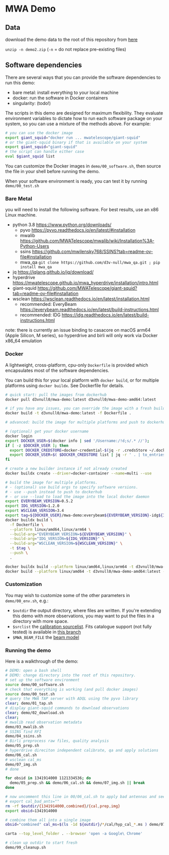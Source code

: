# MWA Demo

## Data

download the demo data to the root of this repository from [here](https://curtin-my.sharepoint.com/:u:/g/personal/285446d_curtin_edu_au/EQF1Dl93KixAimsD7wi7TcYBjAUs7Y6LO08An5rKSB2cmg?e=nMtGhu)

`unzip -n demo2.zip` (`-n` = do not replace pre-existing files)

## Software dependencies

There are several ways that you can provide the software dependencies to run this demo:

- bare metal: install everything to your local machine
- docker: run the software in Docker containers
- singularity: (todo!)

The scripts in this demo are designed for maximum flexibility. They evaluate environment variables
to dictate how to run each software package on your system, so you can use a mixture of
the methods above. For example:

```bash
# you can use the docker image
export giant_squid="docker run ... mwatelescope/giant-squid"
# or the giant-squid binary if that is available on your system
export giant_squid="giant-squid"
# the script can handle either case
eval $giant_squid list
```

You can customize the Docker images in `demo/00_software.sh`, then source the file
in your shell before running the demo.

When your software environment is ready, you can test it by running `demo/00_test.sh`

### Bare Metal

you will need to install the following software.
For best results, use an x86 Linux machine.

- python 3.8 <https://www.python.org/downloads/>
  - pyvo <https://pyvo.readthedocs.io/en/latest/#installation>
  - mwalib <https://github.com/MWATelescope/mwalib/wiki/Installation%3A-Python-Users>
  - ssins <https://github.com/mwilensky768/SSINS?tab=readme-ov-file#installation>
  - mwa_qa `git clone https://github.com/d3v-null/mwa_qa.git ; pip install mwa_qa`
- jq <https://jqlang.github.io/jq/download/>
- hyperdrive <https://mwatelescope.github.io/mwa_hyperdrive/installation/intro.html>
- giant-squid <https://github.com/MWATelescope/giant-squid?tab=readme-ov-file#installation>
- wsclean <https://wsclean.readthedocs.io/en/latest/installation.html>
  - recommended: EveryBeam <https://everybeam.readthedocs.io/en/latest/build-instructions.html>
  - recommended: IDG <https://idg.readthedocs.io/en/latest/build-instructions.html>

note: there is currently an issue binding to casacore on macOS arm64 (Apple Silicon, M series),
so hyperdrive and birli will only work via Docker x86_64 emulation

### Docker

A lightweight, cross-platform, cpu-only `Dockerfile` is provided which encapsulates
most of the software dependencies.

You can build this for your local platform with `docker build`, or for multiple
platforms using `docker buildx`. See Dockerfile for details.

```bash
# quick start: pull the images from dockerhub
docker pull d3vnull0/mwa-demo:latest d3vnull0/mwa-demo-amd64:latest

# if you have any issues, you can override the image with a fresh build for your local platform
docker build -t d3vnull0/mwa-demo:latest -f Dockerfile .

# advanced: build the image for multiple platforms and push to dockerhub

# (optional) get your docker username
docker login
export DOCKER_USER=$(docker info | sed '/Username:/!d;s/.* //');
if [ -z $DOCKER_USER ]; then
  export DOCKER_CREDSTORE=docker-credential-$(jq -r .credsStore ~/.docker/config.json);
  export DOCKER_USER=$( $DOCKER_CREDSTORE list | jq -r ' . | to_entries[] | select( .key | contains("docker.io") ) | last(.value)' )
fi

# create a new builder instance if not already created
docker buildx create --driver=docker-container --name=multi --use

# build the image for multiple platforms.
# - (optional) use build args to specify software versions.
# - use --push instead to push to dockerhub
# - or use --load to load the image into the local docker daemon
export EVERYBEAM_VERSION=0.5.2
export IDG_VERSION=1.2.0
export WSCLEAN_VERSION=3.4
export tag=${DOCKER_USER}/mwa-demo:everybeam${EVERYBEAM_VERSION}-idg${IDG_VERSION}-wsclean${WSCLEAN_VERSION}
docker buildx build \
  -f Dockerfile \
  --platform linux/amd64,linux/arm64 \
  --build-arg="EVERYBEAM_VERSION=${EVERYBEAM_VERSION}" \
  --build-arg="IDG_VERSION=${IDG_VERSION}" \
  --build-arg="WSCLEAN_VERSION=${WSCLEAN_VERSION}" \
  -t $tag \
  --push \
  .

docker buildx build --platform linux/amd64,linux/arm64 -t d3vnull0/mwa-demo:latest -f Dockerfile .
docker build --platform linux/amd64 -t d3vnull0/mwa-demo-amd64:latest -f amd64.Dockerfile .
```

### Customization

You may wish to customize some of the other parameters in `demo/00_env.sh`, e.g.:

- `$outdir` the output directory, where files are written. If you're extending
  this demo with more observations, you may want to put the files in a directory
  with more space.
- `$srclist` the
  [calibration sourcelist](https://mwatelescope.github.io/mwa_hyperdrive/defs/source_lists.html).
  Fits catalogue support (not fully tested) is available in
  [this branch](https://github.com/MWATelescope/mwa_hyperdrive/tree/issue-27)
- `$MWA_BEAM_FILE` the
  [beam model](https://mwatelescope.github.io/mwa_hyperdrive/defs/beam.html)

### Running the demo

Here is a walkthrough of the demo:

```bash
# DEMO: open a bash shell
# DEMO: change directory into the root of this repository.
# set up the software environment
source demo/00_software.sh
# check that everything is working (and pull docker images)
source demo/00_test.sh
# query the MWA TAP server with ADQL using the pyvo library
clear; demo/01_tap.sh
# display giant-squid commands to download observations
clear; demo/02_download.sh
clear;
# mwalib read observation metadata
demo/03_mwalib.sh
# SSINS find RFI
demo/04_ssins.sh
# Birli preprocess raw files, quality analysis
demo/05_prep.sh
# hyperdrive direciton independent calibrate, qa and apply solutions
demo/06_cal.sh
# wsclean cal_ms
demo/07_img.sh
# done

for obsid in 1341914000 1121334536; do
  demo/05_prep.sh && demo/06_cal.sh && demo/07_img.sh || break
done

# now uncomment this line in 00/06_cal.sh to apply bad antennas and see how the image changes!
# export cal_bad_ants=""
rm -rf $outdir/{1341914000,combined}/{cal,prep,img}
export obsid=1341914000

# combine them all into a single image
obsid="combined" cal_ms=$(ls -1d ${outdir}/*/cal/hyp_cal_*.ms ) demo/07_img.sh

carta --top_level_folder . --browser 'open -a Google\ Chrome'

# clean up outdir to start fresh
demo/99_cleanup.sh
```
